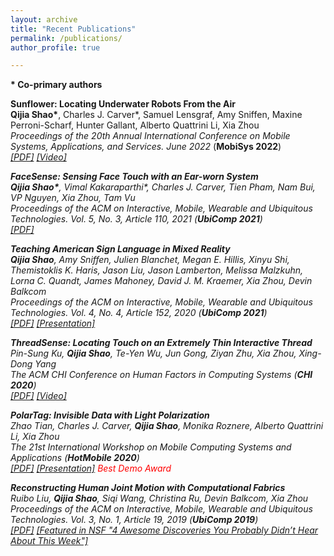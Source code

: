 ```yaml
---
layout: archive
title: "Recent Publications"
permalink: /publications/
author_profile: true

---
```

<b>* Co-primary authors</b><br>

<!-- <img src="http://qijiashao.github.io/images/publications/sunflower.png" align="left" width="200" height="200"/>  -->
<b>Sunflower: Locating Underwater Robots From the Air</b><br>
<b>Qijia Shao\*</b>,  Charles J. Carver*, Samuel Lensgraf, Amy Sniffen, Maxine Perroni-Scharf, Hunter Gallant, Alberto Quattrini Li, Xia Zhou<br>
<i>Proceedings of the 20th Annual International Conference on Mobile Systems, Applications, and Services. June 2022  </i> (<b>MobiSys 2022</b>)<br>
<i>[[PDF]](https://dl.acm.org/doi/abs/10.1145/3498361.3539773) [[Video]](https://www.youtube.com/watch?v=ofpqm2G2s_U)
<br clear="left"/>

<b>FaceSense: Sensing Face Touch with an Ear-worn System</b> <br>
<b>Qijia Shao\*</b>, Vimal Kakaraparthi*, Charles J. Carver,  Tien Pham, Nam Bui, VP Nguyen, Xia Zhou, Tam Vu  <br>
<i>Proceedings of the ACM on Interactive, Mobile, Wearable and Ubiquitous Technologies. Vol. 5, No. 3, Article 110, 2021 </i> (<b>UbiComp 2021</b>)<br>
<i>[[PDF]](https://doi.org/10.1145/3478129)

<!-- <img align="left" width="200" height="150" src="http://qijiashao.github.io/images/Threadsense.png"> -->
<b>Teaching American Sign Language in Mixed Reality</b> <br>
<b>Qijia Shao</b>, Amy Sniffen, Julien Blanchet, Megan E. Hillis, Xinyu Shi, Themistoklis K. Haris, Jason Liu, Jason Lamberton, Melissa Malzkuhn, Lorna C. Quandt, James Mahoney, David J. M. Kraemer, Xia Zhou, Devin Balkcom  <br>
<i>Proceedings of the ACM on Interactive, Mobile, Wearable and Ubiquitous Technologies. Vol. 4, No. 4, Article 152, 2020 </i> (<b>UbiComp 2021</b>)<br> 
<i>[[PDF]](https://dl.acm.org/doi/10.1145/3432211) [[Presentation]](https://www.youtube.com/watch?v=695M7eGxZJ4) 

<!-- <img align="left" width="200" height="150" src="http://qijiashao.github.io/images/Threadsense.png"> -->
<b>ThreadSense: Locating Touch on an Extremely Thin Interactive Thread</b> <br>
Pin-Sung Ku, <b>Qijia Shao</b>, Te-Yen Wu, Jun Gong, Ziyan Zhu, Xia Zhou, Xing-Dong Yang <br>
<i>The ACM CHI Conference on Human Factors in Computing Systems</i> (<b>CHI 2020</b>)<br>
<i>[[PDF]](https://dl.acm.org/doi/abs/10.1145/3313831.3376779)
[[Video]](https://www.youtube.com/watch?v=iiSBCE1yCCs)
</i>

<!-- <img align="left" width="200" height="150" src="http://qijiashao.github.io/images/Threadsense.png"> -->
<b>PolarTag: Invisible Data with Light Polarization</b> <br>
 Zhao Tian, Charles J. Carver, <b>Qijia Shao</b>, Monika Roznere, Alberto Quattrini Li, Xia Zhou <br>
<i>The 21st International Workshop on Mobile Computing Systems and Applications</i> (<b>HotMobile 2020</b>)<br>
<i>[[PDF]](https://dl.acm.org/doi/abs/10.1145/3376897.3377854) [[Presentation]](https://www.youtube.com/watch?v=lHfvueWdjJQ&t=6s) 
</i> <span style="color:red"> Best Demo Award </span>

<!-- <img align="left" width="200" height="150" src="http://qijiashao.github.io/images/Threadsense.png"> -->
<b>Reconstructing Human Joint Motion with Computational Fabrics</b> <br>
Ruibo Liu, <b>Qijia Shao</b>, Siqi Wang, Christina Ru, Devin Balkcom, Xia Zhou<br>
<i>Proceedings of the ACM on Interactive, Mobile, Wearable and Ubiquitous Technologies. Vol. 3, No. 1, Article 19, 2019</i> (<b>UbiComp 2019</b>)<br>
<i>[[PDF]](https://dl.acm.org/doi/10.1145/3314406) [[Featured in NSF "4 Awesome Discoveries You Probably Didn’t Hear About This Week"]](https://www.youtube.com/watch?v=Pv7OZZiP88Y&feature=youtu.be&t=37)</i>



